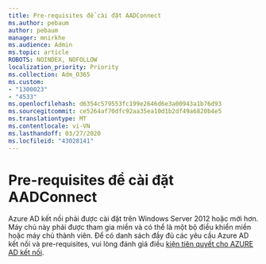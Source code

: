 ```yaml
---
title: Pre-requisites để cài đặt AADConnect
ms.author: pebaum
author: pebaum
manager: mnirkhe
ms.audience: Admin
ms.topic: article
ROBOTS: NOINDEX, NOFOLLOW
localization_priority: Priority
ms.collection: Adm_O365
ms.custom:
- "1300023"
- "4533"
ms.openlocfilehash: d6354c579553fc199e2646d6e3a00943a1b76d93
ms.sourcegitcommit: ce5264af70dfc92aa35ea10d1b2df49a6820b4e5
ms.translationtype: MT
ms.contentlocale: vi-VN
ms.lasthandoff: 03/27/2020
ms.locfileid: "43028141"
---
```

# <a name="pre-requisites-for-installing-aadconnect"></a>Pre-requisites để cài đặt AADConnect

Azure AD kết nối phải được cài đặt trên Windows Server 2012 hoặc mới hơn. Máy chủ này phải được tham gia miền và có thể là một bộ điều khiển miền hoặc máy chủ thành viên.  Để có danh sách đầy đủ các yêu cầu Azure AD kết nối và pre-requisites, vui lòng đánh giá điều [kiện tiên quyết cho AZURE AD kết nối](https://docs.microsoft.com/azure/active-directory/hybrid/how-to-connect-install-prerequisites).
